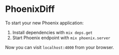 # PhoenixDiff

To start your new Phoenix application:

1. Install dependencies with `mix deps.get`
2. Start Phoenix endpoint with `mix phoenix.server`

Now you can visit `localhost:4000` from your browser.
